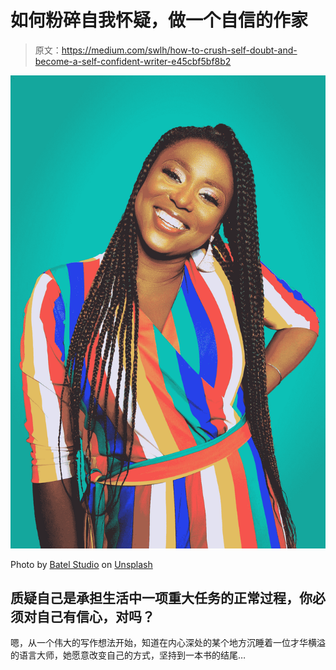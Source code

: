 # 如何粉碎自我怀疑，做一个自信的作家

> 原文：<https://medium.com/swlh/how-to-crush-self-doubt-and-become-a-self-confident-writer-e45cbf5bf8b2>

![](img/5963753a6e80f93b2ebec5ecd686e135.png)

Photo by [Batel Studio](https://unsplash.com/@batelstudios?utm_source=medium&utm_medium=referral) on [Unsplash](https://unsplash.com?utm_source=medium&utm_medium=referral)

## 质疑自己是承担生活中一项重大任务的正常过程，你必须对自己有信心，对吗？

嗯，从一个伟大的写作想法开始，知道在内心深处的某个地方沉睡着一位才华横溢的语言大师，她愿意改变自己的方式，坚持到一本书的结尾…